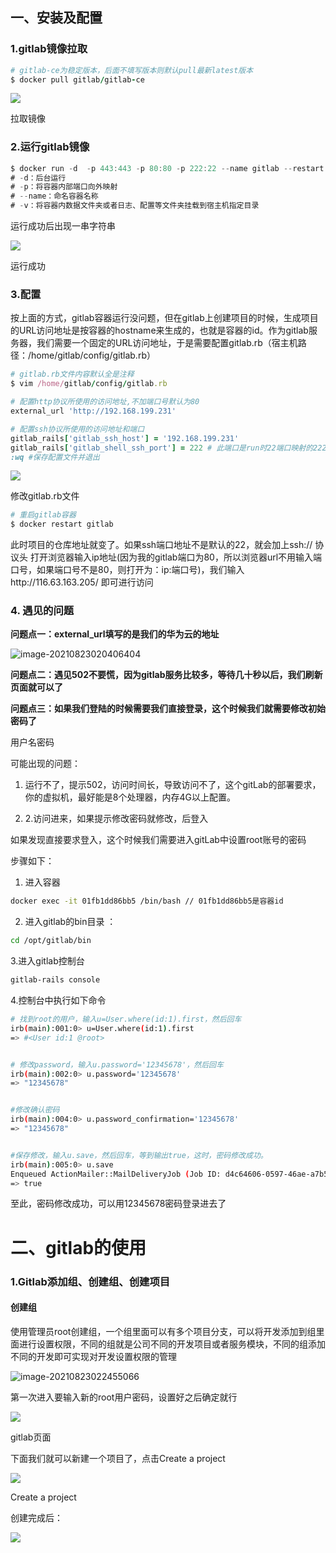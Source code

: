 ## 一、安装及配置

### 1.gitlab镜像拉取



```ruby
# gitlab-ce为稳定版本，后面不填写版本则默认pull最新latest版本
$ docker pull gitlab/gitlab-ce
```

![](gitlab1.webp)

拉取镜像

### 2.运行gitlab镜像



```csharp
$ docker run -d  -p 443:443 -p 80:80 -p 222:22 --name gitlab --restart always -v /home/gitlab/config:/etc/gitlab -v /home/gitlab/logs:/var/log/gitlab -v /home/gitlab/data:/var/opt/gitlab gitlab/gitlab-ce
# -d：后台运行
# -p：将容器内部端口向外映射
# --name：命名容器名称
# -v：将容器内数据文件夹或者日志、配置等文件夹挂载到宿主机指定目录
```

运行成功后出现一串字符串

![](gitlab2.webp)

运行成功

### 3.配置

按上面的方式，gitlab容器运行没问题，但在gitlab上创建项目的时候，生成项目的URL访问地址是按容器的hostname来生成的，也就是容器的id。作为gitlab服务器，我们需要一个固定的URL访问地址，于是需要配置gitlab.rb（宿主机路径：/home/gitlab/config/gitlab.rb）

```ruby
# gitlab.rb文件内容默认全是注释
$ vim /home/gitlab/config/gitlab.rb
```



```ruby
# 配置http协议所使用的访问地址,不加端口号默认为80
external_url 'http://192.168.199.231'

# 配置ssh协议所使用的访问地址和端口
gitlab_rails['gitlab_ssh_host'] = '192.168.199.231'
gitlab_rails['gitlab_shell_ssh_port'] = 222 # 此端口是run时22端口映射的222端口
:wq #保存配置文件并退出
```

![](gitlab3.webp)

修改gitlab.rb文件



```ruby
# 重启gitlab容器
$ docker restart gitlab
```

此时项目的仓库地址就变了。如果ssh端口地址不是默认的22，就会加上ssh:// 协议头
 打开浏览器输入ip地址(因为我的gitlab端口为80，所以浏览器url不用输入端口号，如果端口号不是80，则打开为：ip:端口号)，我们输入http://116.63.163.205/ 即可进行访问







### 4. 遇见的问题







**问题点一：external_url填写的是我们的华为云的地址**



![image-20210823020406404](image-20210823020406404.png)



**问题点二：遇见502不要慌，因为gitlab服务比较多，等待几十秒以后，我们刷新页面就可以了**







**问题点三：如果我们登陆的时候需要我们直接登录，这个时候我们就需要修改初始密码了**

用户名密码

 可能出现的问题：

1. 运行不了，提示502，访问时间长，导致访问不了，这个gitLab的部署要求，你的虚拟机，最好能是8个处理器，内存4G以上配置。

1. 2.访问进来，如果提示修改密码就修改，后登入

如果发现直接要求登入，这个时候我们需要进入gitLab中设置root账号的密码

步骤如下：

1. 进入容器

```bash
docker exec -it 01fb1dd86bb5 /bin/bash // 01fb1dd86bb5是容器id
```

2. 进入gitlab的bin目录 ：

```bash
cd /opt/gitlab/bin
```

3.进入gitlab控制台

```bash
gitlab-rails console
```

4.控制台中执行如下命令



```bash
# 找到root的用户，输入u=User.where(id:1).first，然后回车
irb(main):001:0> u=User.where(id:1).first
=> #<User id:1 @root>


# 修改password，输入u.password='12345678'，然后回车
irb(main):002:0> u.password='12345678'
=> "12345678"


#修改确认密码
irb(main):004:0> u.password_confirmation='12345678'
=> "12345678"


#保存修改，输入u.save，然后回车，等到输出true，这时，密码修改成功。
irb(main):005:0> u.save
Enqueued ActionMailer::MailDeliveryJob (Job ID: d4c64606-0597-46ae-a7b5-fa9bb01c2685) to Sidekiq(mailers) with arguments: "DeviseMailer", "password_change", "deliver_now", {:args=>[#<GlobalID:0x00007fe59ae70c98 @uri=#<URI::GID gid://gitlab/User/1>>]}
=> true
```

至此，密码修改成功，可以用12345678密码登录进去了








### 







# 二、gitlab的使用



### 1.Gitlab添加组、创建组、创建项目

#### 创建组

使用管理员root创建组，一个组里面可以有多个项目分支，可以将开发添加到组里面进行设置权限，不同的组就是公司不同的开发项目或者服务模块，不同的组添加不同的开发即可实现对开发设置权限的管理

![image-20210823022455066](image-20210823022455066.png)







第一次进入要输入新的root用户密码，设置好之后确定就行

![](gitlab4.webp)

gitlab页面

下面我们就可以新建一个项目了，点击Create a project

![](gitlab5.webp)

Create a project

创建完成后：



![](gitlab6.webp)







